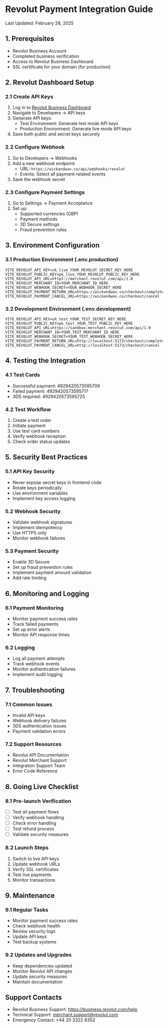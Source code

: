 # Revolut Payment Integration Guide
Last Updated: February 28, 2025

## 1. Prerequisites
- Revolut Business Account
- Completed business verification
- Access to Revolut Business Dashboard
- SSL certificate for your domain (for production)

## 2. Revolut Dashboard Setup

### 2.1 Create API Keys
1. Log in to [Revolut Business Dashboard](https://business.revolut.com/merchant)
2. Navigate to Developers → API keys
3. Generate API keys:
   - Test Environment: Generate test mode API keys
   - Production Environment: Generate live mode API keys
4. Save both public and secret keys securely

### 2.2 Configure Webhook
1. Go to Developers → Webhooks
2. Add a new webhook endpoint:
   - URL: `https://wickandwax.co/api/webhooks/revolut`
   - Events: Select all payment-related events
3. Save the webhook secret

### 2.3 Configure Payment Settings
1. Go to Settings → Payment Acceptance
2. Set up:
   - Supported currencies (GBP)
   - Payment methods
   - 3D Secure settings
   - Fraud prevention rules

## 3. Environment Configuration

### 3.1 Production Environment (.env.production)
```env
VITE_REVOLUT_API_KEY=sk_live_YOUR_REVOLUT_SECRET_KEY_HERE
VITE_REVOLUT_PUBLIC_KEY=pk_live_YOUR_REVOLUT_PUBLIC_KEY_HERE
VITE_REVOLUT_API_URL=https://merchant.revolut.com/api/1.0
VITE_REVOLUT_MERCHANT_ID=YOUR_MERCHANT_ID_HERE
VITE_REVOLUT_WEBHOOK_SECRET=YOUR_WEBHOOK_SECRET_HERE
VITE_REVOLUT_PAYMENT_RETURN_URL=https://wickandwax.co/checkout/complete
VITE_REVOLUT_PAYMENT_CANCEL_URL=https://wickandwax.co/checkout/cancel
```

### 3.2 Development Environment (.env.development)
```env
VITE_REVOLUT_API_KEY=sk_test_YOUR_TEST_SECRET_KEY_HERE
VITE_REVOLUT_PUBLIC_KEY=pk_test_YOUR_TEST_PUBLIC_KEY_HERE
VITE_REVOLUT_API_URL=https://sandbox-merchant.revolut.com/api/1.0
VITE_REVOLUT_MERCHANT_ID=YOUR_TEST_MERCHANT_ID_HERE
VITE_REVOLUT_WEBHOOK_SECRET=YOUR_TEST_WEBHOOK_SECRET_HERE
VITE_REVOLUT_PAYMENT_RETURN_URL=http://localhost:5173/checkout/complete
VITE_REVOLUT_PAYMENT_CANCEL_URL=http://localhost:5173/checkout/cancel
```

## 4. Testing the Integration

### 4.1 Test Cards
- Successful payment: 4929420573595709
- Failed payment: 4929420573595717
- 3DS required: 4929420573595725

### 4.2 Test Workflow
1. Create a test order
2. Initiate payment
3. Use test card numbers
4. Verify webhook reception
5. Check order status updates

## 5. Security Best Practices

### 5.1 API Key Security
- Never expose secret keys in frontend code
- Rotate keys periodically
- Use environment variables
- Implement key access logging

### 5.2 Webhook Security
- Validate webhook signatures
- Implement idempotency
- Use HTTPS only
- Monitor webhook failures

### 5.3 Payment Security
- Enable 3D Secure
- Set up fraud prevention rules
- Implement payment amount validation
- Add rate limiting

## 6. Monitoring and Logging

### 6.1 Payment Monitoring
- Monitor payment success rates
- Track failed payments
- Set up error alerts
- Monitor API response times

### 6.2 Logging
- Log all payment attempts
- Track webhook events
- Monitor authentication failures
- Implement audit logging

## 7. Troubleshooting

### 7.1 Common Issues
- Invalid API keys
- Webhook delivery failures
- 3DS authentication issues
- Payment validation errors

### 7.2 Support Resources
- Revolut API Documentation
- Revolut Merchant Support
- Integration Support Team
- Error Code Reference

## 8. Going Live Checklist

### 8.1 Pre-launch Verification
- [ ] Test all payment flows
- [ ] Verify webhook handling
- [ ] Check error handling
- [ ] Test refund process
- [ ] Validate security measures

### 8.2 Launch Steps
1. Switch to live API keys
2. Update webhook URLs
3. Verify SSL certificates
4. Test live payments
5. Monitor transactions

## 9. Maintenance

### 9.1 Regular Tasks
- Monitor payment success rates
- Check webhook health
- Review security logs
- Update API keys
- Test backup systems

### 9.2 Updates and Upgrades
- Keep dependencies updated
- Monitor Revolut API changes
- Update security measures
- Maintain documentation

## Support Contacts

- Revolut Business Support: https://business.revolut.com/help
- Technical Support: merchant.support@revolut.com
- Emergency Contact: +44 20 3322 8352
